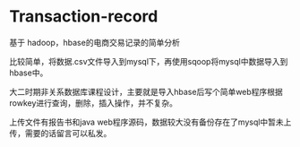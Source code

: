 # Transaction-record
基于 hadoop，hbase的电商交易记录的简单分析
 
比较简单，将数据.csv文件导入到mysql下，再使用sqoop将mysql中数据导入到hbase中。

大二时期非关系数据库课程设计，主要就是导入hbase后写个简单web程序根据rowkey进行查询，删除，插入操作，并不复杂。

上传文件有报告书和java web程序源码，数据较大没有备份存在了mysql中暂未上传，需要的话留言可以私发。


